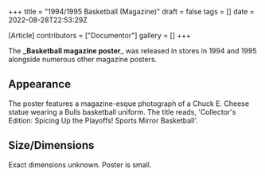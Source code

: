 +++
title = "1994/1995 Basketball (Magazine)"
draft = false
tags = []
date = 2022-08-28T22:53:29Z

[Article]
contributors = ["Documentor"]
gallery = []
+++

The **_Basketball magazine poster**_ was released in stores in 1994 and 1995 alongside numerous other magazine posters.

## Appearance ##
The poster features a magazine-esque photograph of a Chuck E. Cheese statue wearing a Bulls basketball uniform. The title reads, 'Collector's Edition: Spicing Up the Playoffs! Sports Mirror Basketball'.

## Size/Dimensions ##
Exact dimensions unknown. Poster is small.